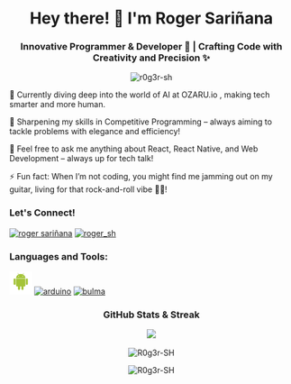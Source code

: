 <h1 align="center">Hey there! 👋 I'm Roger Sariñana</h1> <h3 align="center">Innovative Programmer & Developer 🚀 | Crafting Code with Creativity and Precision ✨</h3> <p align="center"> <img src="https://komarev.com/ghpvc/?username=r0g3r-sh&label=Profile%20views&color=0e75b6&style=flat" alt="r0g3r-sh" /> </p>

🔭 Currently diving deep into the world of AI at OZARU.io , making tech smarter and more human.

🌱 Sharpening my skills in Competitive Programming – always aiming to tackle problems with elegance and efficiency!

💬 Feel free to ask me anything about React, React Native, and Web Development – always up for tech talk!

⚡ Fun fact: When I’m not coding, you might find me jamming out on my guitar, living for that rock-and-roll vibe 🎸🤘!

<h3 align="left">Let's Connect!</h3> <p align="left"> <a href="https://www.linkedin.com/in/roger-sari%C3%B1ana/" target="blank"><img align="center" src="https://raw.githubusercontent.com/rahuldkjain/github-profile-readme-generator/master/src/images/icons/Social/linked-in-alt.svg" alt="roger sariñana" height="30" width="40" /></a> <a href="https://codeforces.com/profile/roger_sh" target="blank"><img align="center" src="https://raw.githubusercontent.com/rahuldkjain/github-profile-readme-generator/master/src/images/icons/Social/codeforces.svg" alt="roger_sh" height="30" width="40" /></a> </p> <h3 align="left">Languages and Tools:</h3> <p align="left"> <a href="https://developer.android.com" target="_blank" rel="noreferrer"><img src="https://raw.githubusercontent.com/devicons/devicon/master/icons/android/android-original-wordmark.svg" alt="android" width="40" height="40"/></a> <a href="https://www.arduino.cc/" target="_blank" rel="noreferrer"><img src="https://cdn.worldvectorlogo.com/logos/arduino-1.svg" alt="arduino" width="40" height="40"/></a> <a href="https://bulma.io/" target="_blank" rel="noreferrer"><img src="https://raw.githubusercontent.com/gilbarbara/logos/804dc257b59e144eaca5bc6ffd16949752c6f789/logos/bulma.svg" alt="bulma" width="40" height="40"/></a> <!-- Add remaining icons here with the same pattern --> </p> <div> <h3 align="center">GitHub Stats & Streak</h3> <p align="center"> <img src="https://github-readme-stats.vercel.app/api/top-langs/?username=R0g3r-SH" /> </p> <p align="center"> <img src="https://github-readme-stats.vercel.app/api?username=R0g3r-SH&show_icons=true&locale=en" alt="R0g3r-SH" /> </p> <p align="center"> <img src="https://github-readme-streak-stats.herokuapp.com/?user=R0g3r-SH" alt="R0g3r-SH" /> </p> </div>
